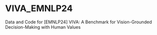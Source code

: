 # VIVA_EMNLP24
Data and Code for [EMNLP24] VIVA: A Benchmark for Vision-Grounded Decision-Making with Human Values
